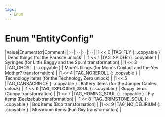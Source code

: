 ```yaml
---
tags:
  - Enum
---
```

# Enum "EntityConfig"
|Value|Enumerator|Comment|
|:--|:--|:--|:--|
|1 << 0 |TAG_FLY {: .copyable } | Dead things (for the Parasite unlock) |
|1 << 1 |TAG_SPIDER {: .copyable } | Syringes (for Little Baggy and the Spun! transformation) |
|1 << 3 |TAG_GHOST {: .copyable } | Mom's things (for Mom's Contact and the Yes Mother? transformation) |
|1 << 4 |TAG_NOREROLL {: .copyable } | Technology items (for the Technology Zero unlock) |
|1 << 5 |TAG_CANSACRIFICE {: .copyable } | Battery items (for the Jumper Cables unlock) |
|1 << 6 |TAG_EXPLOSIVE_SOUL {: .copyable } | Guppy items (Guppy transformation) |
|1 << 7 |TAG_HOMING_SOUL {: .copyable } | Fly items (Beelzebub transformation) |
|1 << 8 |TAG_BRIMSTONE_SOUL {: .copyable } | Bob items (Bob transformation) |
|1 << 9 |TAG_NO_DELIRIUM {: .copyable } | Mushroom items (Fun Guy transformation) |
